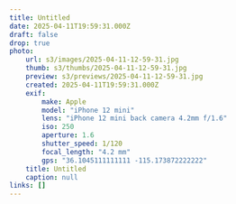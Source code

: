 ```yaml
---
title: Untitled
date: 2025-04-11T19:59:31.000Z
draft: false
drop: true
photo:
    url: s3/images/2025-04-11-12-59-31.jpg
    thumb: s3/thumbs/2025-04-11-12-59-31.jpg
    preview: s3/previews/2025-04-11-12-59-31.jpg
    created: 2025-04-11T19:59:31.000Z
    exif:
        make: Apple
        model: "iPhone 12 mini"
        lens: "iPhone 12 mini back camera 4.2mm f/1.6"
        iso: 250
        aperture: 1.6
        shutter_speed: 1/120
        focal_length: "4.2 mm"
        gps: "36.1045111111111 -115.173872222222"
    title: Untitled
    caption: null
links: []
---
```


